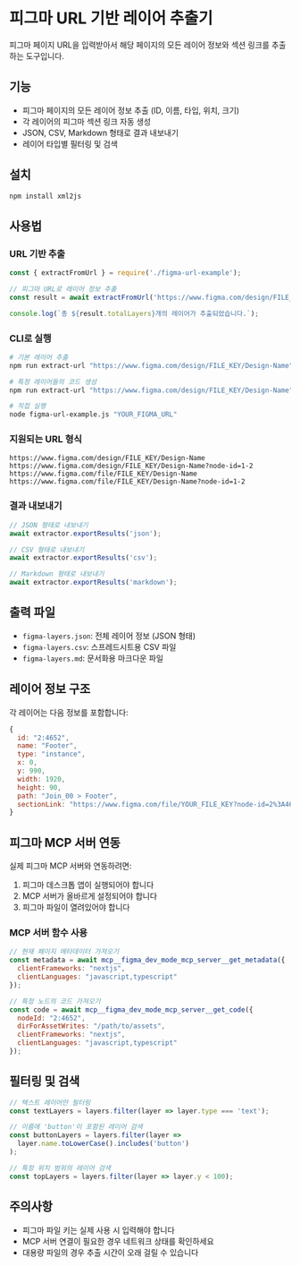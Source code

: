 # 피그마 URL 기반 레이어 추출기

피그마 페이지 URL을 입력받아서 해당 페이지의 모든 레이어 정보와 섹션 링크를 추출하는 도구입니다.

## 기능

- 피그마 페이지의 모든 레이어 정보 추출 (ID, 이름, 타입, 위치, 크기)
- 각 레이어의 피그마 섹션 링크 자동 생성
- JSON, CSV, Markdown 형태로 결과 내보내기
- 레이어 타입별 필터링 및 검색

## 설치

```bash
npm install xml2js
```

## 사용법

### URL 기반 추출

```javascript
const { extractFromUrl } = require('./figma-url-example');

// 피그마 URL로 레이어 정보 추출
const result = await extractFromUrl('https://www.figma.com/design/FILE_KEY/Design-Name?node-id=1-2');

console.log(`총 ${result.totalLayers}개의 레이어가 추출되었습니다.`);
```

### CLI로 실행

```bash
# 기본 레이어 추출
npm run extract-url "https://www.figma.com/design/FILE_KEY/Design-Name"

# 특정 레이어들의 코드 생성
npm run extract-url "https://www.figma.com/design/FILE_KEY/Design-Name" --code Button Footer

# 직접 실행
node figma-url-example.js "YOUR_FIGMA_URL"
```

### 지원되는 URL 형식

```
https://www.figma.com/design/FILE_KEY/Design-Name
https://www.figma.com/design/FILE_KEY/Design-Name?node-id=1-2
https://www.figma.com/file/FILE_KEY/Design-Name
https://www.figma.com/file/FILE_KEY/Design-Name?node-id=1-2
```

### 결과 내보내기

```javascript
// JSON 형태로 내보내기
await extractor.exportResults('json');

// CSV 형태로 내보내기
await extractor.exportResults('csv');

// Markdown 형태로 내보내기
await extractor.exportResults('markdown');
```

## 출력 파일

- `figma-layers.json`: 전체 레이어 정보 (JSON 형태)
- `figma-layers.csv`: 스프레드시트용 CSV 파일
- `figma-layers.md`: 문서화용 마크다운 파일

## 레이어 정보 구조

각 레이어는 다음 정보를 포함합니다:

```javascript
{
  id: "2:4652",
  name: "Footer",
  type: "instance",
  x: 0,
  y: 990,
  width: 1920,
  height: 90,
  path: "Join_00 > Footer",
  sectionLink: "https://www.figma.com/file/YOUR_FILE_KEY?node-id=2%3A4652"
}
```

## 피그마 MCP 서버 연동

실제 피그마 MCP 서버와 연동하려면:

1. 피그마 데스크톱 앱이 실행되어야 합니다
2. MCP 서버가 올바르게 설정되어야 합니다
3. 피그마 파일이 열려있어야 합니다

### MCP 서버 함수 사용

```javascript
// 현재 페이지 메타데이터 가져오기
const metadata = await mcp__figma_dev_mode_mcp_server__get_metadata({
  clientFrameworks: "nextjs",
  clientLanguages: "javascript,typescript"
});

// 특정 노드의 코드 가져오기
const code = await mcp__figma_dev_mode_mcp_server__get_code({
  nodeId: "2:4652",
  dirForAssetWrites: "/path/to/assets",
  clientFrameworks: "nextjs",
  clientLanguages: "javascript,typescript"
});
```

## 필터링 및 검색

```javascript
// 텍스트 레이어만 필터링
const textLayers = layers.filter(layer => layer.type === 'text');

// 이름에 'button'이 포함된 레이어 검색
const buttonLayers = layers.filter(layer => 
  layer.name.toLowerCase().includes('button')
);

// 특정 위치 범위의 레이어 검색
const topLayers = layers.filter(layer => layer.y < 100);
```

## 주의사항

- 피그마 파일 키는 실제 사용 시 입력해야 합니다
- MCP 서버 연결이 필요한 경우 네트워크 상태를 확인하세요
- 대용량 파일의 경우 추출 시간이 오래 걸릴 수 있습니다